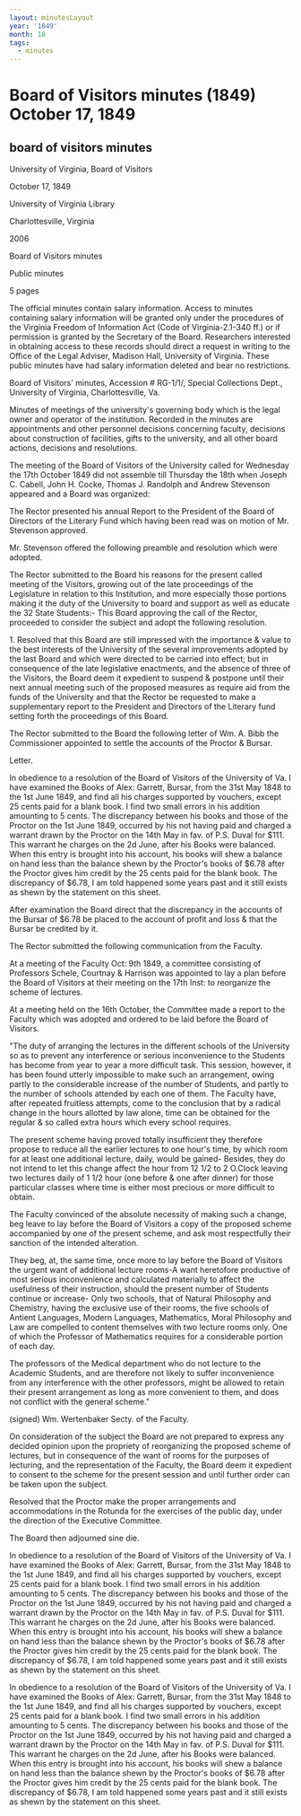 ```yaml
---
layout: minutesLayout
year: '1849'
month: 10
tags:
  - minutes
---
```

Board of Visitors minutes (1849) October 17, 1849
=================================================

board of visitors minutes
-------------------------

University of Virginia, Board of Visitors

October 17, 1849

University of Virginia Library

Charlottesville, Virginia

2006

Board of Visitors minutes

Public minutes

5 pages

The official minutes contain salary information. Access to minutes containing salary information will be granted only under the procedures of the Virginia Freedom of Information Act (Code of Virginia-2.1-340 ff.) or if permission is granted by the Secretary of the Board. Researchers interested in obtaining access to these records should direct a request in writing to the Office of the Legal Adviser, Madison Hall, University of Virginia. These public minutes have had salary information deleted and bear no restrictions.

Board of Visitors' minutes, Accession # RG-1/1/, Special Collections Dept., University of Virginia, Charlottesville, Va.

Minutes of meetings of the university's governing body which is the legal owner and operator of the institution. Recorded in the minutes are appointments and other personnel decisions concerning faculty, decisions about construction of facilities, gifts to the university, and all other board actions, decisions and resolutions.

The meeting of the Board of Visitors of the University called for Wednesday the 17th October 1849 did not assemble till Thursday the 18th when Joseph C. Cabell, John H. Cocke, Thomas J. Randolph and Andrew Stevenson appeared and a Board was organized:

The Rector presented his annual Report to the President of the Board of Directors of the Literary Fund which having been read was on motion of Mr. Stevenson approved.

Mr. Stevenson offered the following preamble and resolution which were adopted.

The Rector submitted to the Board his reasons for the present called meeting of the Visitors, growing out of the late proceedings of the Legislature in relation to this Institution, and more especially those portions making it the duty of the University to board and support as well as educate the 32 State Students:- This Board approving the call of the Rector, proceeded to consider the subject and adopt the following resolution.

1\. Resolved that this Board are still impressed with the importance & value to the best interests of the University of the several improvements adopted by the last Board and which were directed to be carried into effect; but in consequence of the late legislative enactments, and the absence of three of the Visitors, the Board deem it expedient to suspend & postpone until their next annual meeting such of the proposed measures as require aid from the funds of the University and that the Rector be requested to make a supplementary report to the President and Directors of the Literary fund setting forth the proceedings of this Board.

The Rector submitted to the Board the following letter of Wm. A. Bibb the Commissioner appointed to settle the accounts of the Proctor & Bursar.

Letter.

In obedience to a resolution of the Board of Visitors of the University of Va. I have examined the Books of Alex: Garrett, Bursar, from the 31st May 1848 to the 1st June 1849, and find all his charges supported by vouchers, except 25 cents paid for a blank book. I find two small errors in his addition amounting to 5 cents. The discrepancy between his books and those of the Proctor on the 1st June 1849, occurred by his not having paid and charged a warrant drawn by the Proctor on the 14th May in fav. of P.S. Duval for $111. This warrant he charges on the 2d June, after his Books were balanced. When this entry is brought into his account, his books will shew a balance on hand less than the balance shewn by the Proctor's books of $6.78 after the Proctor gives him credit by the 25 cents paid for the blank book. The discrepancy of $6.78, I am told happened some years past and it still exists as shewn by the statement on this sheet.

After examination the Board direct that the discrepancy in the accounts of the Bursar of $6.78 be placed to the account of profit and loss & that the Bursar be credited by it.

The Rector submitted the following communication from the Faculty.

At a meeting of the Faculty Oct: 9th 1849, a committee consisting of Professors Schele, Courtnay & Harrison was appointed to lay a plan before the Board of Visitors at their meeting on the 17th Inst: to reorganize the scheme of lectures.

At a meeting held on the 16th October, the Committee made a report to the Faculty which was adopted and ordered to be laid before the Board of Visitors.

"The duty of arranging the lectures in the different schools of the University so as to prevent any interference or serious inconvenience to the Students has become from year to year a more difficult task. This session, however, it has been found utterly impossible to make such an arrangement, owing partly to the considerable increase of the number of Students, and partly to the number of schools attended by each one of them. The Faculty have, after repeated fruitless attempts, come to the conclusion that by a radical change in the hours allotted by law alone, time can be obtained for the regular & so called extra hours which every school requires.

The present scheme having proved totally insufficient they therefore propose to reduce all the earlier lectures to one hour's time, by which room for at least one additional lecture, daily, would be gained- Besides, they do not intend to let this change affect the hour from 12 1/2 to 2 O.Clock leaving two lectures daily of 1 1/2 hour (one before & one after dinner) for those particular classes where time is either most precious or more difficult to obtain.

The Faculty convinced of the absolute necessity of making such a change, beg leave to lay before the Board of Visitors a copy of the proposed scheme accompanied by one of the present scheme, and ask most respectfully their sanction of the intended alteration.

They beg, at, the same time, once more to lay before the Board of Visitors the urgent want of additional lecture rooms-A want heretofore productive of most serious inconvenience and calculated materially to affect the usefulness of their instruction, should the present number of Students continue or increase- Only two schools, that of Natural Philosophy and Chemistry, having the exclusive use of their rooms, the five schools of Antient Languages, Modern Languages, Mathematics, Moral Philosophy and Law are compelled to content themselves with two lecture rooms only. One of which the Professor of Mathematics requires for a considerable portion of each day.

The professors of the Medical department who do not lecture to the Academic Students, and are therefore not likely to suffer inconvenience from any interference with the other professors, might be allowed to retain their present arrangement as long as more convenient to them, and does not conflict with the general scheme."

(signed) Wm. Wertenbaker Secty. of the Faculty.

On consideration of the subject the Board are not prepared to express any decided opinion upon the propriety of reorganizing the proposed scheme of lectures, but in consequence of the want of rooms for the purposes of lecturing, and the representation of the Faculty, the Board deem it expedient to consent to the scheme for the present session and until further order can be taken upon the subject.

Resolved that the Proctor make the proper arrangements and accommodations in the Rotunda for the exercises of the public day, under the direction of the Executive Committee.

The Board then adjourned sine die.

In obedience to a resolution of the Board of Visitors of the University of Va. I have examined the Books of Alex: Garrett, Bursar, from the 31st May 1848 to the 1st June 1849, and find all his charges supported by vouchers, except 25 cents paid for a blank book. I find two small errors in his addition amounting to 5 cents. The discrepancy between his books and those of the Proctor on the 1st June 1849, occurred by his not having paid and charged a warrant drawn by the Proctor on the 14th May in fav. of P.S. Duval for $111. This warrant he charges on the 2d June, after his Books were balanced. When this entry is brought into his account, his books will shew a balance on hand less than the balance shewn by the Proctor's books of $6.78 after the Proctor gives him credit by the 25 cents paid for the blank book. The discrepancy of $6.78, I am told happened some years past and it still exists as shewn by the statement on this sheet.

In obedience to a resolution of the Board of Visitors of the University of Va. I have examined the Books of Alex: Garrett, Bursar, from the 31st May 1848 to the 1st June 1849, and find all his charges supported by vouchers, except 25 cents paid for a blank book. I find two small errors in his addition amounting to 5 cents. The discrepancy between his books and those of the Proctor on the 1st June 1849, occurred by his not having paid and charged a warrant drawn by the Proctor on the 14th May in fav. of P.S. Duval for $111. This warrant he charges on the 2d June, after his Books were balanced. When this entry is brought into his account, his books will shew a balance on hand less than the balance shewn by the Proctor's books of $6.78 after the Proctor gives him credit by the 25 cents paid for the blank book. The discrepancy of $6.78, I am told happened some years past and it still exists as shewn by the statement on this sheet.
